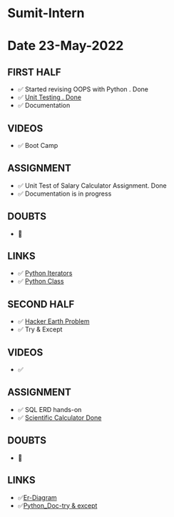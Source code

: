 # Sumit-Intern

# Date 23-May-2022


## FIRST HALF

- ✅ Started revising OOPS with Python . Done
- ✅ [Unit Testing . Done](https://github.com/sp18-interns/Sumit-Intern/blob/main/23-May-2022/Unit_Test.md)
- ✅ Documentation

## VIDEOS
- ✅ Boot Camp


## ASSIGNMENT 
- ✅ Unit Test of Salary Calculator Assignment. Done
- ✅ Documentation is in progress

## DOUBTS
- 🚫


## LINKS
- ✅ [Python Iterators](https://www.w3schools.com/python/python_iterators.asp)
- ✅ [Python Class](https://www.w3schools.com/python/python_classes.asp)


## SECOND HALF

- ✅ [Hacker Earth Problem](https://github.com/sp18-interns/Sumit-Intern/tree/main/23-May-2022/Hacker_Earth)
- ✅ Try & Except

## VIDEOS 
- ✅

## ASSIGNMENT 
- ✅ SQL ERD hands-on
- ✅ [Scientific Calculator Done](https://github.com/sp18-interns/Sumit-Intern/tree/main/23-May-2022/Sci_Calculator_Assignment)

## DOUBTS
- 🚫

## LINKS 
- ✅[Er-Diagram](https://www.w3schools.in/dbms/er-model)
- ✅[Python_Doc-try & except](https://docs.python.org/3/tutorial/errors.html#:~:text=The%20try%20statement%20works%20as,of%20the%20clause%20is%20skipped.)
